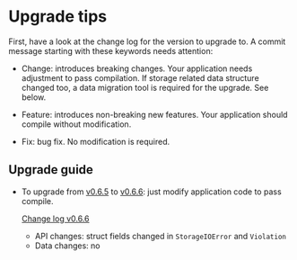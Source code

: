 # Upgrade tips

First, have a look at the change log for the version to upgrade to.
A commit message starting with these keywords needs attention:

- Change: introduces breaking changes. Your application needs adjustment to pass compilation.
  If storage related data structure changed too, a data migration tool is required for the upgrade. See below.

- Feature: introduces non-breaking new features. Your application should compile without modification.

- Fix: bug fix. No modification is required.


## Upgrade guide

- To upgrade from [v0.6.5](https://github.com/datafuselabs/openraft/tree/v0.6.5) to [v0.6.6](https://github.com/datafuselabs/openraft/tree/v0.6.6):
  just modify application code to pass compile.

  [Change log v0.6.6](https://github.com/datafuselabs/openraft/blob/release-0.6/change-log.md#v066)

  - API changes: struct fields changed in `StorageIOError` and `Violation`
  - Data changes: no
  
  